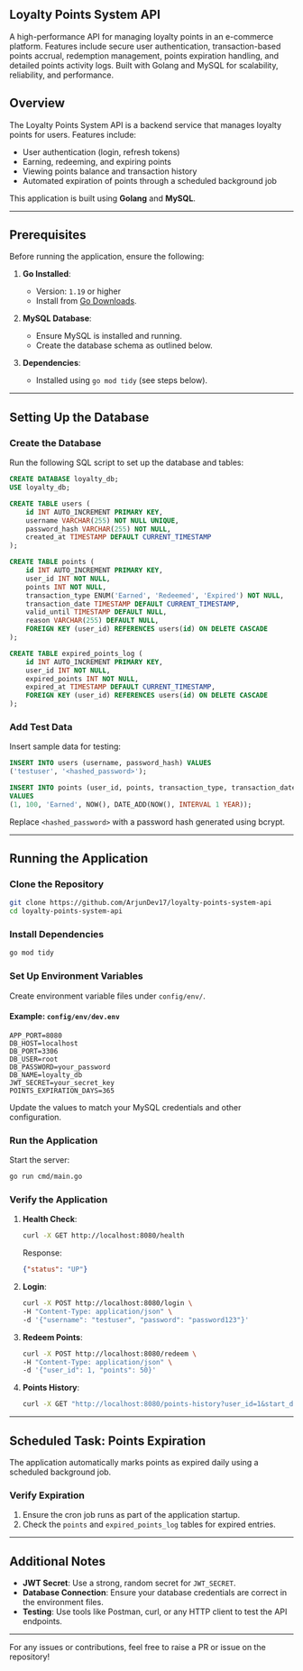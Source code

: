 ## Loyalty Points System API
A high-performance API for managing loyalty points in an e-commerce platform. Features include secure user authentication, transaction-based points accrual, redemption management, points expiration handling, and detailed points activity logs. Built with Golang and MySQL for scalability, reliability, and performance.
## Overview
The Loyalty Points System API is a backend service that manages loyalty points for users. Features include:

- User authentication (login, refresh tokens)
- Earning, redeeming, and expiring points
- Viewing points balance and transaction history
- Automated expiration of points through a scheduled background job

This application is built using **Golang** and **MySQL**.

---

## Prerequisites

Before running the application, ensure the following:

1. **Go Installed**:
   - Version: `1.19` or higher
   - Install from [Go Downloads](https://go.dev/dl/).

2. **MySQL Database**:
   - Ensure MySQL is installed and running.
   - Create the database schema as outlined below.

3. **Dependencies**:
   - Installed using `go mod tidy` (see steps below).

---

## Setting Up the Database

### Create the Database
Run the following SQL script to set up the database and tables:

```sql
CREATE DATABASE loyalty_db;
USE loyalty_db;

CREATE TABLE users (
    id INT AUTO_INCREMENT PRIMARY KEY,
    username VARCHAR(255) NOT NULL UNIQUE,
    password_hash VARCHAR(255) NOT NULL,
    created_at TIMESTAMP DEFAULT CURRENT_TIMESTAMP
);

CREATE TABLE points (
    id INT AUTO_INCREMENT PRIMARY KEY,
    user_id INT NOT NULL,
    points INT NOT NULL,
    transaction_type ENUM('Earned', 'Redeemed', 'Expired') NOT NULL,
    transaction_date TIMESTAMP DEFAULT CURRENT_TIMESTAMP,
    valid_until TIMESTAMP DEFAULT NULL,
    reason VARCHAR(255) DEFAULT NULL,
    FOREIGN KEY (user_id) REFERENCES users(id) ON DELETE CASCADE
);

CREATE TABLE expired_points_log (
    id INT AUTO_INCREMENT PRIMARY KEY,
    user_id INT NOT NULL,
    expired_points INT NOT NULL,
    expired_at TIMESTAMP DEFAULT CURRENT_TIMESTAMP,
    FOREIGN KEY (user_id) REFERENCES users(id) ON DELETE CASCADE
);
```

### Add Test Data
Insert sample data for testing:

```sql
INSERT INTO users (username, password_hash) VALUES
('testuser', '<hashed_password>');

INSERT INTO points (user_id, points, transaction_type, transaction_date, valid_until)
VALUES
(1, 100, 'Earned', NOW(), DATE_ADD(NOW(), INTERVAL 1 YEAR));
```

Replace `<hashed_password>` with a password hash generated using bcrypt.

---

## Running the Application

### Clone the Repository
```bash
git clone https://github.com/ArjunDev17/loyalty-points-system-api
cd loyalty-points-system-api
```

### Install Dependencies
```bash
go mod tidy
```

### Set Up Environment Variables
Create environment variable files under `config/env/`.

#### Example: `config/env/dev.env`
```env
APP_PORT=8080
DB_HOST=localhost
DB_PORT=3306
DB_USER=root
DB_PASSWORD=your_password
DB_NAME=loyalty_db
JWT_SECRET=your_secret_key
POINTS_EXPIRATION_DAYS=365
```

Update the values to match your MySQL credentials and other configuration.

### Run the Application
Start the server:
```bash
go run cmd/main.go
```

### Verify the Application
1. **Health Check**:
   ```bash
   curl -X GET http://localhost:8080/health
   ```
   Response:
   ```json
   {"status": "UP"}
   ```

2. **Login**:
   ```bash
   curl -X POST http://localhost:8080/login \
   -H "Content-Type: application/json" \
   -d '{"username": "testuser", "password": "password123"}'
   ```

3. **Redeem Points**:
   ```bash
   curl -X POST http://localhost:8080/redeem \
   -H "Content-Type: application/json" \
   -d '{"user_id": 1, "points": 50}'
   ```

4. **Points History**:
   ```bash
   curl -X GET "http://localhost:8080/points-history?user_id=1&start_date=2023-01-01&end_date=2023-12-31&transaction_type=Earned"
   ```

---

## Scheduled Task: Points Expiration

The application automatically marks points as expired daily using a scheduled background job.

### Verify Expiration
1. Ensure the cron job runs as part of the application startup.
2. Check the `points` and `expired_points_log` tables for expired entries.

---

## Additional Notes

- **JWT Secret**: Use a strong, random secret for `JWT_SECRET`.
- **Database Connection**: Ensure your database credentials are correct in the environment files.
- **Testing**: Use tools like Postman, curl, or any HTTP client to test the API endpoints.

---

For any issues or contributions, feel free to raise a PR or issue on the repository!
